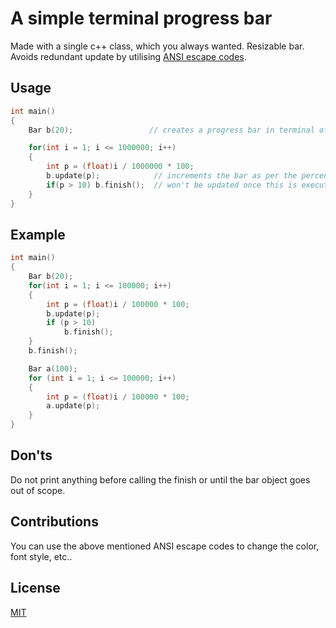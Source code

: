 
# A simple terminal progress bar

Made with a single c++ class, which you always wanted.
Resizable bar.
Avoids redundant update by utilising [ANSI escape codes](https://gist.github.com/fnky/458719343aabd01cfb17a3a4f7296797#file-ansi-md).

## Usage

```cpp
int main()
{
    Bar b(20);                 // creates a progress bar in terminal of width 20 (excluding the braces)

    for(int i = 1; i <= 1000000; i++)
    {
        int p = (float)i / 1000000 * 100;
        b.update(p);            // increments the bar as per the percentage value passed(0-100).
        if(p > 10) b.finish();  // won't be updated once this is executed.
    }
}
```
## Example

```cpp
int main()
{
    Bar b(20);
    for(int i = 1; i <= 100000; i++)
    {
        int p = (float)i / 100000 * 100;
        b.update(p);
        if (p > 10)
            b.finish();
    }
    b.finish();

    Bar a(100);
    for (int i = 1; i <= 100000; i++)
    {
        int p = (float)i / 100000 * 100;
        a.update(p);
    }
}
```


## Don'ts
Do not print anything before calling the finish or until the bar object goes out of scope.
## Contributions
You can use the above mentioned ANSI escape codes to change the color, font style, etc..

## License
[MIT](https://choosealicense.com/licenses/mit/)
